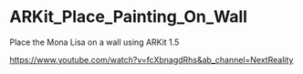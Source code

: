 # ARKit_Place_Painting_On_Wall
Place the Mona Lisa on a wall using ARKit 1.5

https://www.youtube.com/watch?v=fcXbnagdRhs&ab_channel=NextReality
